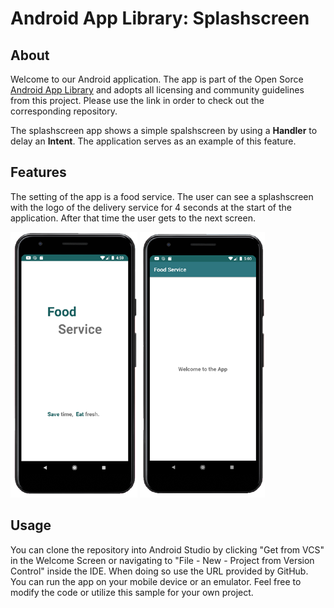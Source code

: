 # Android App Library: Splashscreen

## About
Welcome to our Android application. The app is part of the Open Sorce [Android App Library](https://github.com/LukPle/android-app-library.git) 
and adopts all licensing and community guidelines from this project. Please use the link in order to check out the corresponding repository.

The splashscreen app shows a simple spalshscreen by using a **Handler** to delay an **Intent**.
The application serves as an example of this feature.

## Features
The setting of the app is a food service. The user can see a splashscreen with the logo of the delivery service for 4 seconds at the start of the application.
After that time the user gets to the next screen. </br>

![](demo_pictures/Screen1.png)
![](demo_pictures/Screen2.png)

## Usage
You can clone the repository into Android Studio by clicking "Get from VCS" in the Welcome Screen or navigating to "File - New - Project from Version Control" inside 
the IDE. When doing so use the URL provided by GitHub. You can run the app on your mobile device or an emulator. Feel free to modify the code or utilize this sample 
for your own project.
